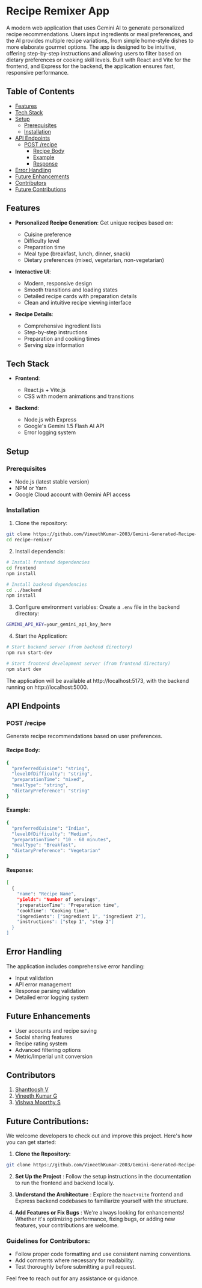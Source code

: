 # Recipe Remixer App
A modern web application that uses Gemini AI to generate personalized recipe recommendations. Users input ingredients or meal preferences, and the AI provides multiple recipe variations, from simple home-style dishes to more elaborate gourmet options. The app is designed to be intuitive, offering step-by-step instructions and allowing users to filter based on dietary preferences or cooking skill levels. Built with React and Vite for the frontend, and Express for the backend, the application ensures fast, responsive performance.

## Table of Contents
- [Features](#features)
- [Tech Stack](#text-stack)
- [Setup](#setup)
  - [Prerequisites](#prerequisites)
  - [Installation](#installation)
- [API Endpoints](#api-endpoints)
  - [POST /recipe](post-/recipe)
    - [Recipe Body](#recipe-body)
    - [Example](#example)
    - [Response](#response)
- [Error Handling](#error-handling)
- [Future Enhancements](#future-enhancements)
- [Contributors](#contributors)
- [Future Contributions](#future-contributions)

## Features
- **Personalized Recipe Generation**: Get unique recipes based on:
  - Cuisine preference
  - Difficulty level
  - Preparation time
  - Meal type (breakfast, lunch, dinner, snack)
  - Dietary preferences (mixed, vegetarian, non-vegetarian)

- **Interactive UI**:
  - Modern, responsive design
  - Smooth transitions and loading states
  - Detailed recipe cards with preparation details
  - Clean and intuitive recipe viewing interface

- **Recipe Details**:
  - Comprehensive ingredient lists
  - Step-by-step instructions
  - Preparation and cooking times
  - Serving size information

## Tech Stack

- **Frontend**:
  - React.js + Vite.js
  - CSS with modern animations and transitions

- **Backend**:
  - Node.js with Express
  - Google's Gemini 1.5 Flash AI API
  - Error logging system

## Setup

### Prerequisites
- Node.js (latest stable version)
- NPM or Yarn
- Google Cloud account with Gemini API access

### Installation

1. Clone the repository:
```bash
git clone https://github.com/VineethKumar-2003/Gemini-Generated-Recipe-Remixer.git
cd recipe-remixer
```

2. Install dependencis:
```bash
# Install frontend dependencies
cd frontend
npm install

# Install backend dependencies
cd ../backend
npm install
```

3. Configure environment variables:
Create a `.env` file in the backend directory:
```bash
GEMINI_API_KEY=your_gemini_api_key_here
```

4. Start the Application:
```bash
# Start backend server (from backend directory)
npm run start-dev

# Start frontend development server (from frontend directory)
npm start dev
```
The application will be available at http://localhost:5173, with the backend running on http://localhost:5000.

## API Endpoints

### POST /recipe
Generate recipe recommendations based on user preferences.

#### Recipe Body:
```bash
{
  "preferredCuisine": "string",
  "levelOfDifficulty": "string",
  "preparationTime": "mixed",
  "mealType": "string",
  "dietaryPreference": "string"
}
```

#### Example:
```bash
{
  "preferredCuisine": "Indian",
  "levelOfDifficulty": "Medium",
  "preparationTime": "10 - 60 minutes",
  "mealType": "Breakfast",
  "dietaryPreference": "Vegetarian"
}
```

#### Response:
```bash
[
  {
    "name": "Recipe Name",
    "yields": "Number of servings",
    "preparationTime": "Preparation time",
    "cookTime": "Cooking time",
    "ingredients": ["ingredient 1", "ingredient 2"],
    "instructions": ["step 1", "step 2"]
  }
]
```

## Error Handling
The application includes comprehensive error handling:

- Input validation
- API error management
- Response parsing validation
- Detailed error logging system

## Future Enhancements

- User accounts and recipe saving
- Social sharing features
- Recipe rating system
- Advanced filtering options
- Metric/Imperial unit conversion

## Contributors

1. [Shanttoosh V](https://www.linkedin.com/in/shanttoosh-v-470484289/)
2. [Vineeth Kumar G](https://www.linkedin.com/in/vineeth-kumar-b1485b2a0/)
3. [Vishwa Moorthy S](https://www.linkedin.com/in/vishwa-moorthy-s-0006492a0/)

## Future Contributions:
We welcome developers to check out and improve this project. Here's how you can get started:

1. **Clone the Repository:**
```bash
git clone https://github.com/VineethKumar-2003/Gemini-Generated-Recipe-Remixer.git
```

2. **Set Up the Project** : Follow the setup instructions in the documentation to run the frontend and backend locally.

3. **Understand the Architecture** : Explore the `React+Vite` frontend and Express backend codebases to familiarize yourself with the structure.

4. **Add Features or Fix Bugs** : We're always looking for enhancements! Whether it's optimizing performance, fixing bugs, or adding new features, your contributions are welcome.

### Guidelines for Contributors:
- Follow proper code formatting and use consistent naming conventions.
- Add comments where necessary for readability.
- Test thoroughly before submitting a pull request.

Feel free to reach out for any assistance or guidance.


